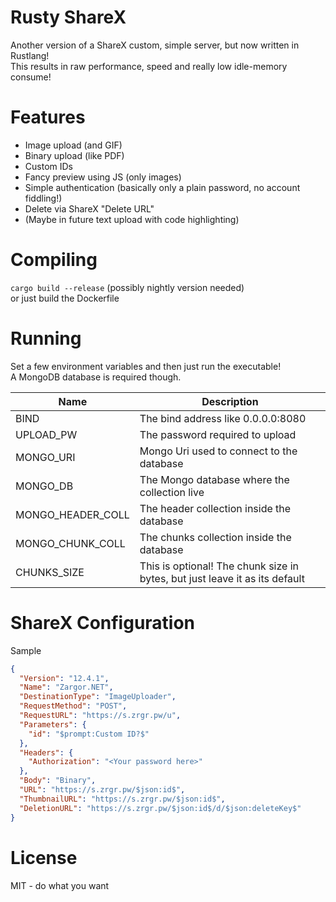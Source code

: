 # Rusty ShareX

Another version of a ShareX custom, simple server, but now written in Rustlang!\
This results in raw performance, speed and really low idle-memory consume!

# Features

- Image upload (and GIF)
- Binary upload (like PDF)
- Custom IDs
- Fancy preview using JS (only images)
- Simple authentication (basically only a plain password, no account fiddling!)
- Delete via ShareX "Delete URL"
- (Maybe in future text upload with code highlighting)

# Compiling

`cargo build --release` (possibly nightly version needed)\
or just build the Dockerfile

# Running

Set a few environment variables and then just run the executable!\
A MongoDB database is required though.

| Name              | Description                                                                 |
|-------------------|-----------------------------------------------------------------------------|
| BIND              | The bind address like 0.0.0.0:8080                                          |
| UPLOAD_PW         | The password required to upload                                             |
| MONGO_URI         | Mongo Uri used to connect to the database                                   |
| MONGO_DB          | The Mongo database where the collection live                                |
| MONGO_HEADER_COLL | The header collection inside the database                                   |
| MONGO_CHUNK_COLL  | The chunks collection inside the database                                   |
| CHUNKS_SIZE       | This is optional! The chunk size in bytes, but just leave it as its default |

# ShareX Configuration

Sample

```json
{
  "Version": "12.4.1",
  "Name": "Zargor.NET",
  "DestinationType": "ImageUploader",
  "RequestMethod": "POST",
  "RequestURL": "https://s.zrgr.pw/u",
  "Parameters": {
    "id": "$prompt:Custom ID?$"
  },
  "Headers": {
    "Authorization": "<Your password here>"
  },
  "Body": "Binary",
  "URL": "https://s.zrgr.pw/$json:id$",
  "ThumbnailURL": "https://s.zrgr.pw/$json:id$",
  "DeletionURL": "https://s.zrgr.pw/$json:id$/d/$json:deleteKey$"
}
```

# License

MIT - do what you want